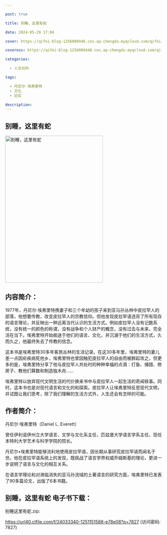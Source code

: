 ```yaml
---

post: true

title: 别睡，这里有蛇

date: 2024-05-29 17:04

cover: https://qifei-blog-1256009448.cos.ap-chengdu.myqcloud.com/qifei-blog/654765aac458853aef255952.jpg

coveross: https://qifei-blog-1256009448.cos.ap-chengdu.myqcloud.com/qifei-blog/654765aac458853aef255952.jpg

categories:

  - 人文社科

tags:

  - 丹尼尔·埃弗里特
  - 文化
  - 纪实

description:
---
```


## 别睡，这里有蛇
<img alt="别睡，这里有蛇 " class="aligncenter loaded" data-was-processed="true" decoding="async" fetchpriority="high" height="471" src="https://qifei-blog-1256009448.cos.ap-chengdu.myqcloud.com/qifei-blog/654765aac458853aef255952.jpg" style="cursor: zoom-in;" width="314"/>

## 内容简介：

1977年，丹尼尔·埃弗里特携妻子和三个年幼的孩子来到亚马孙丛林中皮拉罕人的部落，他想要传教，改变皮拉罕人的宗教信仰。但他发现皮拉罕语违背了所有现存的语言理论，并反映出一种远离当代认识的生活方式。例如皮拉罕人没有记数系统，没有统一的颜色的称谓，没有战争和个人财产的概念，没有过去与未来，完全活在当下。埃弗里特开始痴迷于他们的语言、文化，并沉溺于他们的生活方式，久而久之，他最终失去了传教的信念。

这本书是埃弗里特30多年客旅丛林的生活记录。在这30多年里，埃弗里特的妻儿差一点因疟疾病死他乡，埃弗里特也曾因触犯皮拉罕人的自由而被群起攻之，但更多的是，埃弗里特分享了他与皮拉罕人共处时的种种幸福的点滴：打鱼、捕猎、修房子、教他们算数和制造独木舟……

埃弗里特以放弃现代文明生活的代价换来书中与皮拉罕人一起生活的奇闻轶事。同时，这本书也是对现代语言和文化的和探索。皮拉罕人让埃弗里特反思现代文明，并试图让我们思考，除了我们理解的生活方式外，人生还会有怎样的可能。

## 作者简介：

丹尼尔·埃弗里特（Daniel L. Everett）

曾任伊利诺伊州立大学语言、文学与文化系主任，匹兹堡大学语言学系主任，现任本特利大学艺术与科学学院的院长。

丹尼尔•埃弗里特能够流利地使用皮拉罕语，因长期从事研究皮拉罕语而闻名于世。他在皮拉罕语系统上的发现，既挑战了语言学界权威乔姆斯基的理论，更进一步说明了语言与文化的相互关系。

在语言学理论和对濒临消失的亚马孙流域的土著语言的研究方面，埃弗里特已发表了90多篇论文，出版了6本书籍。

## 别睡，这里有蛇 电子书下载：

别睡这里有蛇.zip: 

https://url40.ctfile.com/f/24033340-1251151588-e78e08?p=7827 (访问密码: 7827)
